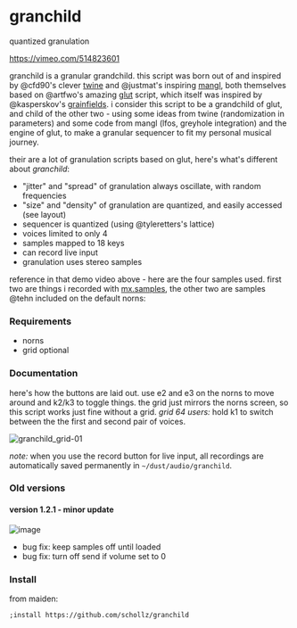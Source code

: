 # granchild

quantized granulation

https://vimeo.com/514823601

granchild is a granular grandchild. this script was born out of and inspired by @cfd90's clever [twine](https://llllllll.co/t/twine-random-granulator/41703) and @justmat's inspiring [mangl](https://llllllll.co/t/mangl/21066/307), both themselves based on @artfwo's amazing [glut](https://llllllll.co/t/glut/21175) script, which itself was inspired by @kasperskov's [grainfields](https://llllllll.co/t/grainfields-8-voice-granular-synthesizer-for-128-grids-m4l-update/5164). i consider this script to be a grandchild of glut, and child of the other two - using some ideas from twine (randomization in parameters) and some code from mangl (lfos, greyhole integration) and the engine of glut, to make a granular sequencer to fit my personal musical journey.

their are a lot of granulation scripts based on glut, here's what's different about *granchild*:

- "jitter" and "spread" of granulation always oscillate, with random frequencies
- "size" and "density" of granulation are quantized, and easily accessed (see layout)
- sequencer is quantized (using @tyleretters's lattice)
- voices limited to only 4
- samples mapped to 18 keys 
- can record live input
- granulation uses stereo samples

reference in that demo video above - here are the four samples used. first two are things i recorded with [mx.samples](https://llllllll.co/t/mx-samples/41400), the other two are samples @tehn included on the default norns:


### Requirements

- norns
- grid optional 

### Documentation

here's how the buttons are laid out. use e2 and e3 on the norns to move around and k2/k3 to toggle things. the grid just mirrors the norns screen, so this script works just fine without a grid. _grid 64 users:_ hold k1 to switch between the the first and second pair of voices.

![granchild_grid-01](https://user-images.githubusercontent.com/6550035/109594838-4daa8200-7ac8-11eb-8571-51291b08195b.jpg)

_note:_ when you use the record button for live input, all recordings are automatically saved permanently in `~/dust/audio/granchild`.

### Old versions


#### version 1.2.1 - minor update

![image](https://user-images.githubusercontent.com/6550035/109594890-63b84280-7ac8-11eb-8d8c-17651c2fe985.png)


- bug fix: keep samples off until loaded
- bug fix: turn off send if volume set to 0






### Install

from maiden:

```
;install https://github.com/schollz/granchild
```

